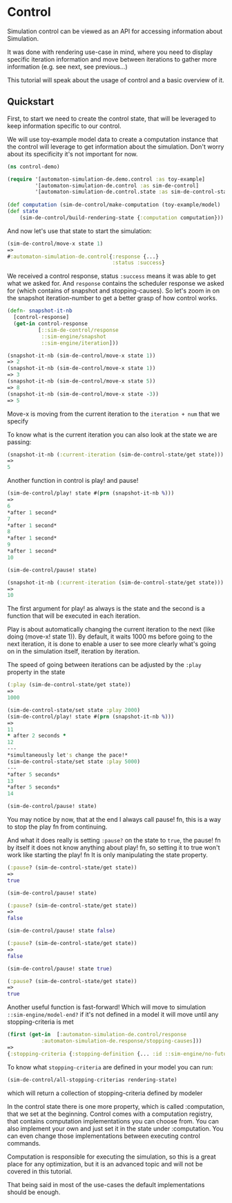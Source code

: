 # Control 
Simulation control can be viewed as an API for accessing information about Simulation.

It was done with rendering use-case in mind, where you need to display specific iteration information and move between iterations to gather more information (e.g. see next, see previous...)
  
This tutorial will speak about the usage of control and a basic overview of it.

## Quickstart
First, to start we need to create the control state, that will be leveraged to keep information specific to our control.

We will use toy-example model data to create a computation instance that the control will leverage to get information about the simulation. Don't worry about its specificity it's not important for now.

```clojure
(ns control-demo)

(require '[automaton-simulation-de.demo.control :as toy-example]
         '[automaton-simulation-de.control :as sim-de-control]
         '[automaton-simulation-de.control.state :as sim-de-control-state])
         
(def computation (sim-de-control/make-computation (toy-example/model) :direct))
(def state
    (sim-de-control/build-rendering-state {:computation computation})) 

```
 
And now let's use that state to start the simulation:

```clojure
(sim-de-control/move-x state 1)
=> 
#:automaton-simulation-de.control{:response {...}
                                  :status :success}
```
We received a control response, status `:success` means it was able to get what we asked for.
And `response` contains the scheduler response we asked for (which contains of snapshot and stopping-causes).
So let's zoom in on the snapshot iteration-number to get a better grasp of how control works. 

```clojure 
(defn- snapshot-it-nb
  [control-response]
  (get-in control-response
          [::sim-de-control/response
           ::sim-engine/snapshot
           ::sim-engine/iteration]))

(snapshot-it-nb (sim-de-control/move-x state 1))
=> 2
(snapshot-it-nb (sim-de-control/move-x state 1))
=> 3
(snapshot-it-nb (sim-de-control/move-x state 5))
=> 8
(snapshot-it-nb (sim-de-control/move-x state -3))
=> 5
```
Move-x is moving from the current iteration to the `iteration + num` that we specify

To know what is the current iteration you can also look at the state we are passing:
```clojure
(snapshot-it-nb (:current-iteration (sim-de-control-state/get state)))
=>
5
```


Another function in control is play! and pause!
```clojure
(sim-de-control/play! state #(prn (snapshot-it-nb %)))
=>
6
*after 1 second*
7
*after 1 second*
8
*after 1 second*
9
*after 1 second*
10

(sim-de-control/pause! state)

(snapshot-it-nb (:current-iteration (sim-de-control-state/get state)))
=>
10
```


The first argument for play! as always is the state and the second is a function that will be executed in each iteration.

Play is about automatically changing the current iteration to the next (like doing (move-x! state 1)).
By default, it waits 1000 ms before going to the next iteration, it is done to enable a user to see more clearly what's going on in the simulation itself, iteration by iteration.

The speed of going between iterations can be adjusted by the `:play` property in the state

```clojure 
(:play (sim-de-control-state/get state))
=> 
1000

(sim-de-control-state/set state :play 2000)
(sim-de-control/play! state #(prn (snapshot-it-nb %)))
=>
11
* after 2 seconds *
12
---
*simultaneously let's change the pace!*
(sim-de-control-state/set state :play 5000)
---
*after 5 seconds*
13
*after 5 seconds*
14

(sim-de-control/pause! state)
```

You may notice by now, that at the end I always call pause! fn, this is a way to stop the play fn from continuing.

And what it does really is setting `:pause?` on the state to `true`, the pause! fn by itself it does not know anything about play! fn, so setting it to true won't work like starting the play! fn
It is only manipulating the state property.


```clojure
(:pause? (sim-de-control-state/get state))
=>
true 

(sim-de-control/pause! state)

(:pause? (sim-de-control-state/get state))
=>
false

(sim-de-control/pause! state false)

(:pause? (sim-de-control-state/get state))
=> 
false

(sim-de-control/pause! state true)

(:pause? (sim-de-control-state/get state))
=> 
true
```

Another useful function is fast-forward!
Which will move to simulation `::sim-engine/model-end?` if it's not defined in a model it will move until any stopping-criteria is met

```clojure
(first (get-in  [:automaton-simulation-de.control/response
           :automaton-simulation-de.response/stopping-causes]))
=>
{:stopping-criteria {:stopping-definition {... :id ::sim-engine/no-future-events}}}
```

To know what `stopping-criteria` are defined in your model you can run:
```clojure
(sim-de-control/all-stopping-criterias rendering-state)
```
which will return a collection of stopping-criteria defined by modeler


In the control state there is one more property, which is called :computation, that we set at the beginning.
Control comes with a computation registry, that contains computation implementations you can choose from. 
You can also implement your own and just set it in the state under :computation.
You can even change those implementations between executing control commands.

Computation is responsible for executing the simulation, so this is a great place for any optimization, but it is an advanced topic and will not be covered in this tutorial. 

That being said in most of the use-cases the default implementations should be enough.
